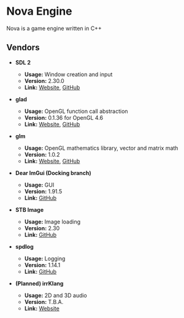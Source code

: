 # Nova Engine

Nova is a game engine written in C++

## Vendors

- **SDL 2**
    - **Usage:** Window creation and input
    - **Version:** 2.30.0
    - **Link:** [Website](https://www.libsdl.org/), [GitHub](https://github.com/libsdl-org/SDL)

- **glad**
    - **Usage:** OpenGL function call abstraction
    - **Version:** 0.1.36 for OpenGL 4.6
    - **Link:** [Website](hhttps://glad.dav1d.de/), [GitHub](https://github.com/Dav1dde/glad)

- **glm**
    - **Usage:** OpenGL mathematics library, vector and matrix math
    - **Version:** 1.0.2
    - **Link:** [Website](https://glm.g-truc.net/0.9.8/index.html), [GitHub](https://github.com/g-truc/glm)

- **Dear ImGui (Docking branch)**
    - **Usage:** GUI
    - **Version:** 1.91.5
    - **Link:** [GitHub](https://github.com/ocornut/imgui)

- **STB Image**
    - **Usage:** Image loading
    - **Version:** 2.30
    - **Link:** [GitHub](https://github.com/nothings/stb)

- **spdlog**
  - **Usage:** Logging
  - **Version:** 1.14.1
  - **Link:** [GitHub](https://github.com/gabime/spdlog)

- **(Planned) irrKlang**
    - **Usage:** 2D and 3D audio
    - **Version:** T.B.A.
    - **Link:** [Website](https://www.ambiera.com/irrklang/)

